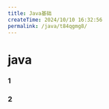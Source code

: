 ```yaml
---
title: Java基础
createTime: 2024/10/10 16:32:56
permalink: /java/t84qgmg8/
---
```

# java


### 1

### 2